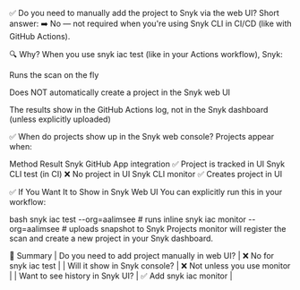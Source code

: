 ✅ Do you need to manually add the project to Snyk via the web UI?
Short answer:
➡️ No — not required when you're using Snyk CLI in CI/CD (like with GitHub Actions).

🔍 Why?
When you use snyk iac test (like in your Actions workflow), Snyk:

Runs the scan on the fly

Does NOT automatically create a project in the Snyk web UI

The results show in the GitHub Actions log, not in the Snyk dashboard (unless explicitly uploaded)

✅ When do projects show up in the Snyk web console?
Projects appear when:

Method	Result
Snyk GitHub App integration	✅ Project is tracked in UI
Snyk CLI test (in CI)	❌ No project in UI
Snyk CLI monitor	✅ Creates project in UI

✅ If You Want It to Show in Snyk Web UI
You can explicitly run this in your workflow:

bash
snyk iac test --org=aalimsee         # runs inline
snyk iac monitor --org=aalimsee      # uploads snapshot to Snyk Projects
monitor will register the scan and create a new project in your Snyk dashboard.

🧠 Summary
| Do you need to add project manually in web UI? | ❌ No for snyk iac test |
| Will it show in Snyk console? | ❌ Not unless you use monitor |
| Want to see history in Snyk UI? | ✅ Add snyk iac monitor |